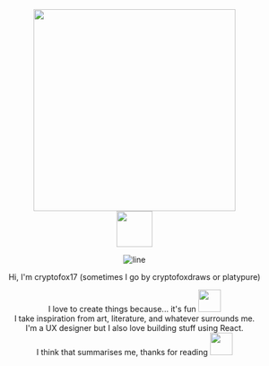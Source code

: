 <div align="center">

<img src="https://github.com/user-attachments/assets/e7f72325-6e5a-4464-aaa9-be868ee34230" height="360px" width="auto">
<br>
<img src="https://github.com/user-attachments/assets/45aa6652-ee64-4612-8924-48627d02709d" height="64px" width="auto">

![line](https://github.com/user-attachments/assets/927a6ed5-89c0-434d-a5a7-210df04d6cd2)

Hi, I'm cryptofox17 (sometimes I go by cryptofoxdraws or platypure)

I love to create things because... it's fun <img src="https://github.com/user-attachments/assets/d31ed95e-78b0-47c8-b0b7-06a425f1364c" height="40" width="auto"> <br>
I take inspiration from art, literature, and whatever surrounds me. <br>
I'm a UX designer but I also love building stuff using React. <br>
I think that summarises me, thanks for reading <img src="https://github.com/user-attachments/assets/0c8d4fc5-de0f-49ef-8a64-d768f725ae50" width="40">
</div>
